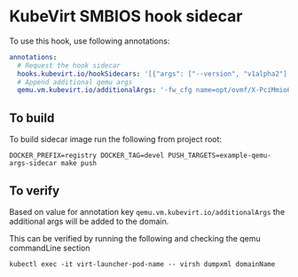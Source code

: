 # KubeVirt SMBIOS hook sidecar

To use this hook, use following annotations:

```yaml
annotations:
  # Request the hook sidecar
  hooks.kubevirt.io/hookSidecars: '[{"args": ["--version", "v1alpha2"], "image":"registry/example-example-qemu-args-sidecar:devel"}]'
  # Append additional qemu args
  qemu.vm.kubevirt.io/additionalArgs: '-fw_cfg name=opt/ovmf/X-PciMmio64Mb,string=65535'
```

## To build
To build sidecar image run the following from project root:

```shell
DOCKER_PREFIX=registry DOCKER_TAG=devel PUSH_TARGETS=example-qemu-args-sidecar make push
```

## To verify
Based on value for annotation key `qemu.vm.kubevirt.io/additionalArgs` the additional args will be added to the domain. 

This can be verified by running the following and checking the qemu commandLine section

```shell
kubectl exec -it virt-launcher-pod-name -- virsh dumpxml domainName
```
